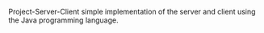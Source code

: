 Project-Server-Client
simple implementation of the server and client using the Java programming language.
